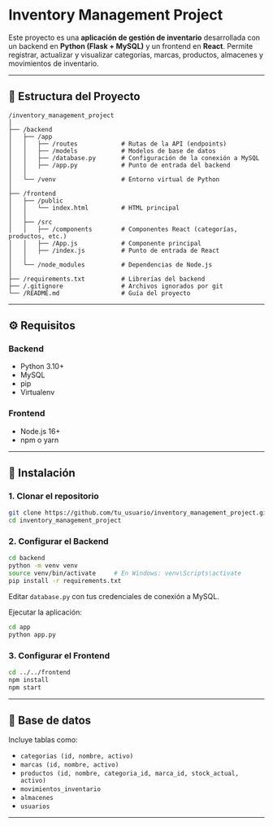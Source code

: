 # Inventory Management Project

Este proyecto es una **aplicación de gestión de inventario** desarrollada con un backend en **Python (Flask + MySQL)** y un frontend en **React**. Permite registrar, actualizar y visualizar categorías, marcas, productos, almacenes y movimientos de inventario.

---

## 📁 Estructura del Proyecto

```
/inventory_management_project
│
├── /backend
│   ├── /app
│   │   ├── /routes            # Rutas de la API (endpoints)
│   │   ├── /models            # Modelos de base de datos
│   │   ├── /database.py       # Configuración de la conexión a MySQL
│   │   ├── /app.py            # Punto de entrada del backend
│   │
│   └── /venv                  # Entorno virtual de Python
│
├── /frontend
│   ├── /public
│   │   └── index.html         # HTML principal
│   │
│   ├── /src
│   │   ├── /components        # Componentes React (categorías, productos, etc.)
│   │   ├── /App.js            # Componente principal
│   │   ├── /index.js          # Punto de entrada de React
│   │
│   └── /node_modules          # Dependencias de Node.js
│
├── /requirements.txt          # Librerías del backend
├── /.gitignore                # Archivos ignorados por git
└── /README.md                 # Guía del proyecto
```

---

## ⚙️ Requisitos

### Backend
- Python 3.10+
- MySQL
- pip
- Virtualenv

### Frontend
- Node.js 16+
- npm o yarn

---

## 🚀 Instalación

### 1. Clonar el repositorio

```bash
git clone https://github.com/tu_usuario/inventory_management_project.git
cd inventory_management_project
```

### 2. Configurar el Backend

```bash
cd backend
python -m venv venv
source venv/bin/activate     # En Windows: venv\Scripts\activate
pip install -r requirements.txt
```

Editar `database.py` con tus credenciales de conexión a MySQL.

Ejecutar la aplicación:

```bash
cd app
python app.py
```

### 3. Configurar el Frontend

```bash
cd ../../frontend
npm install
npm start
```

---


## 🧪 Base de datos

Incluye tablas como:

- `categorias (id, nombre, activo)`
- `marcas (id, nombre, activo)`
- `productos (id, nombre, categoria_id, marca_id, stock_actual, activo)`
- `movimientos_inventario`
- `almacenes`
- `usuarios`

---


